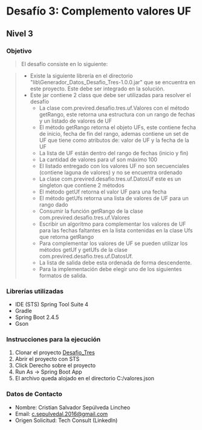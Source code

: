 # Desafío 3: Complemento valores UF

## Nivel 3

### Objetivo

 > El desafío consiste en lo siguiente:

> - Existe la siguiente librería en el directorio "lib\Generador_Datos_Desafio_Tres-1.0.0.jar" que se encuentra en este proyecto. Este debe ser integrado en la solución.
> - Este jar contiene 2 class que debe ser utilizadas para resolver el desafío
>   - La clase com.previred.desafio.tres.uf.Valores con el método getRango, este retorna una estructura con un rango de fechas y un listado de valores de UF
>   - El método getRango retorna el objeto UFs, este contiene fecha de inicio, fecha de fin del rango, ademas contiene un set de UF que tiene como atributos de: valor de UF y la fecha de la UF
>   - La lista de UF están dentro del rango de fechas (inicio y fin)
>   - La cantidad de valores para uf son máximo 100
>   - El listado entregado con los valores UF no son secuenciales (contiene laguna de valores) y no se encuentra ordenado
>   - La clase com.previred.desafio.tres.uf.DatosUf este es un singleton que contiene 2 métodos
>   - El método getUf retorna el valor UF para una fecha
>   - El método getUfs retorna una lista de valores de UF para un rango dado
>   - Consumir la función getRango de la clase com.previred.desafio.tres.uf.Valores
>   - Escribir un algoritmo para complementar los valores de UF para las fechas faltantes en la lista contenidas en la clase Ufs que retorna getRango
>   - Para complementar los valores de UF se pueden utilizar los métodos getUf y getUfs de la clase com.previred.desafio.tres.uf.DatosUf.
>   - La lista de salida debe esta ordenada de forma descendente.
>   - Para la implementación debe elegir uno de los siguientes formatos de salida.

### Librerías utilizadas

- IDE (STS) Spring Tool Suite 4
- Gradle
- Spring Boot 2.4.5
- Gson

### Instrucciones para la ejecución

1. Clonar el proyecto [Desafio_Tres](https://github.com/cristiansepulvedal/Desafio_Tres.git)
2. Abrir el proyecto con STS
3. Click Derecho sobre el proyecto
4. Run As -> Spring Boot App
5. El archivo queda alojado en el directorio C:/valores.json

### Datos de Contacto

- Nombre: Cristian Salvador Sepúlveda Lincheo
- Email: [c.sepulvedal.2016@gmail.com](mailto:c.sepulveda.2016@gmail.com)
- Origen Solicitud: Tech Consult (LinkedIn)